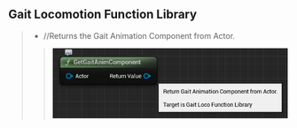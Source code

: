## Gait Locomotion Function Library
>
> - //Returns the Gait Animation Component from Actor.
>> ![](Assets/Images/Documentation/HelperFunctionClasses/GaitLocoFunctionLibrary/GetGaitAnimComponent.png#Small-Image)
